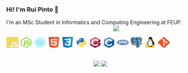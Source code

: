 ### Hi! I'm Rui Pinto 👋

I'm an MSc Student in Informatics and Computing Engineering at FEUP.
<br>
<a href="https://github.com/2dukes">
  <img align="right" width="43%" src="https://github-readme-stats.vercel.app/api?username=2dukes&count_private=true&show_icons=true&theme=gotham" />
</a>
<div style="display: inline_block"><br>
  <img align="center" alt="2dukes-Js" height="30" width="33" src="https://raw.githubusercontent.com/devicons/devicon/master/icons/javascript/javascript-plain.svg">
  <img align="center" alt="2dukes-NodeJS" height="30" width="33" src="https://raw.githubusercontent.com/devicons/devicon/master/icons/nodejs/nodejs-original.svg">
  <img align="center" alt="2dukes-React" height="30" width="33" src="https://raw.githubusercontent.com/devicons/devicon/master/icons/react/react-original.svg">
  <img align="center" alt="2dukes-HTML" height="30" width="33" src="https://raw.githubusercontent.com/devicons/devicon/master/icons/html5/html5-original.svg">
  <img align="center" alt="2dukes-CSS" height="30" width="33" src="https://raw.githubusercontent.com/devicons/devicon/master/icons/css3/css3-original.svg">
  <img align="center" alt="2dukes-Python" height="30" width="33" src="https://raw.githubusercontent.com/devicons/devicon/master/icons/python/python-original.svg">
  <img align="center" alt="2dukes-C++" height="30" width="33" src="https://raw.githubusercontent.com/devicons/devicon/master/icons/cplusplus/cplusplus-original.svg">
  <img align="center" alt="2dukes-C" height="30" width="33" src="https://raw.githubusercontent.com/devicons/devicon/master/icons/c/c-original.svg">
  <img align="center" alt="2dukes-PHP" height="30" width="33" src="https://raw.githubusercontent.com/devicons/devicon/master/icons/php/php-plain.svg">
   <img align="center" alt="2dukes-PSQL" height="30" width="33" src="https://raw.githubusercontent.com/devicons/devicon/master/icons/postgresql/postgresql-original.svg">
     <img align="center" alt="2dukes-PSQL" height="30" width="33" src="https://raw.githubusercontent.com/devicons/devicon/master/icons/linux/linux-original.svg">
  <img align="center" alt="2dukes-Git" height="30" width="33" src="https://raw.githubusercontent.com/devicons/devicon/master/icons/git/git-plain.svg">
</div>
<br><br>
<div align="center">
 <a href="mailto:ruipinto02@hotmail.com" target="_blank"><img src="https://img.shields.io/badge/Microsoft_Outlook-0078D4?style=for-the-badge&logo=microsoft-outlook&logoColor=white" target="_blank"></a> 
  <a href="https://www.linkedin.com/in/ruimendespinto" target="_blank"><img src="https://img.shields.io/badge/-LinkedIn-%230077B5?style=for-the-badge&logo=linkedin&logoColor=white" target="_blank"></a> 
</div>
